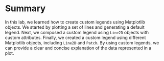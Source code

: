 # Summary

In this lab, we learned how to create custom legends using Matplotlib objects. We started by plotting a set of lines and generating a default legend. Next, we composed a custom legend using `Line2D` objects with custom attributes. Finally, we created a custom legend using different Matplotlib objects, including `Line2D` and `Patch`. By using custom legends, we can provide a clear and concise explanation of the data represented in a plot.
